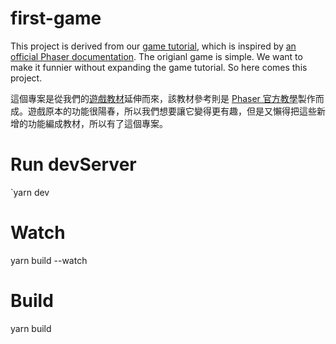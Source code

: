 # first-game

This project is derived from our [game tutorial](https://github.com/mbilab/Web-tutorial/tree/master/unit/game), which is inspired by [an official Phaser documentation](https://phaser.io/tutorials/making-your-first-phaser-3-game/). The origianl game is simple. We want to make it funnier without expanding the game tutorial. So here comes this project.

這個專案是從我們的[遊戲教材](https://github.com/mbilab/Web-tutorial/tree/master/unit/game)延伸而來，該教材參考則是 [Phaser 官方教學](https://phaser.io/tutorials/making-your-first-phaser-3-game/)製作而成。遊戲原本的功能很陽春，所以我們想要讓它變得更有趣，但是又懶得把這些新增的功能編成教材，所以有了這個專案。


# Run devServer
`yarn dev

# Watch
yarn build --watch

# Build
yarn build

